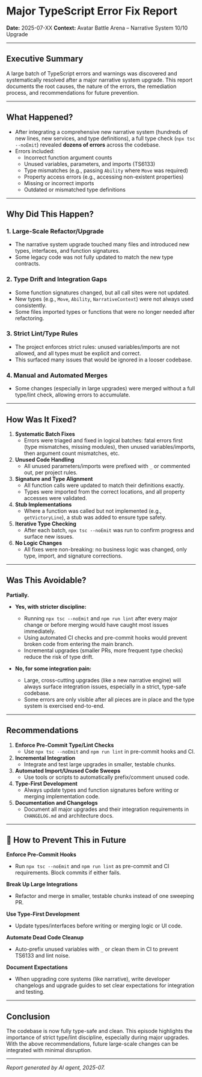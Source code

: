 # Major TypeScript Error Fix Report

**Date:** 2025-07-XX
**Context:** Avatar Battle Arena – Narrative System 10/10 Upgrade

---

## Executive Summary

A large batch of TypeScript errors and warnings was discovered and systematically resolved after a major narrative system upgrade. This report documents the root causes, the nature of the errors, the remediation process, and recommendations for future prevention.

---

## What Happened?

- After integrating a comprehensive new narrative system (hundreds of new lines, new services, and type definitions), a full type check (`npx tsc --noEmit`) revealed **dozens of errors** across the codebase.
- Errors included:
  - Incorrect function argument counts
  - Unused variables, parameters, and imports (TS6133)
  - Type mismatches (e.g., passing `Ability` where `Move` was required)
  - Property access errors (e.g., accessing non-existent properties)
  - Missing or incorrect imports
  - Outdated or mismatched type definitions

---

## Why Did This Happen?

### 1. **Large-Scale Refactor/Upgrade**
- The narrative system upgrade touched many files and introduced new types, interfaces, and function signatures.
- Some legacy code was not fully updated to match the new type contracts.

### 2. **Type Drift and Integration Gaps**
- Some function signatures changed, but all call sites were not updated.
- New types (e.g., `Move`, `Ability`, `NarrativeContext`) were not always used consistently.
- Some files imported types or functions that were no longer needed after refactoring.

### 3. **Strict Lint/Type Rules**
- The project enforces strict rules: unused variables/imports are not allowed, and all types must be explicit and correct.
- This surfaced many issues that would be ignored in a looser codebase.

### 4. **Manual and Automated Merges**
- Some changes (especially in large upgrades) were merged without a full type/lint check, allowing errors to accumulate.

---

## How Was It Fixed?

1. **Systematic Batch Fixes**
   - Errors were triaged and fixed in logical batches: fatal errors first (type mismatches, missing modules), then unused variables/imports, then argument count mismatches, etc.
2. **Unused Code Handling**
   - All unused parameters/imports were prefixed with `_` or commented out, per project rules.
3. **Signature and Type Alignment**
   - All function calls were updated to match their definitions exactly.
   - Types were imported from the correct locations, and all property accesses were validated.
4. **Stub Implementations**
   - Where a function was called but not implemented (e.g., `getVictoryLine`), a stub was added to ensure type safety.
5. **Iterative Type Checking**
   - After each batch, `npx tsc --noEmit` was run to confirm progress and surface new issues.
6. **No Logic Changes**
   - All fixes were non-breaking: no business logic was changed, only type, import, and signature corrections.

---

## Was This Avoidable?

**Partially.**

- **Yes, with stricter discipline:**
  - Running `npx tsc --noEmit` and `npm run lint` after every major change or before merging would have caught most issues immediately.
  - Using automated CI checks and pre-commit hooks would prevent broken code from entering the main branch.
  - Incremental upgrades (smaller PRs, more frequent type checks) reduce the risk of type drift.

- **No, for some integration pain:**
  - Large, cross-cutting upgrades (like a new narrative engine) will always surface integration issues, especially in a strict, type-safe codebase.
  - Some errors are only visible after all pieces are in place and the type system is exercised end-to-end.

---

## Recommendations

1. **Enforce Pre-Commit Type/Lint Checks**
   - Use `npx tsc --noEmit` and `npm run lint` in pre-commit hooks and CI.
2. **Incremental Integration**
   - Integrate and test large upgrades in smaller, testable chunks.
3. **Automated Import/Unused Code Sweeps**
   - Use tools or scripts to automatically prefix/comment unused code.
4. **Type-First Development**
   - Always update types and function signatures before writing or merging implementation code.
5. **Documentation and Changelogs**
   - Document all major upgrades and their integration requirements in `CHANGELOG.md` and architecture docs.

---

## 🚨 How to Prevent This in Future

**Enforce Pre-Commit Hooks**
- Run `npx tsc --noEmit` and `npm run lint` as pre-commit and CI requirements. Block commits if either fails.

**Break Up Large Integrations**
- Refactor and merge in smaller, testable chunks instead of one sweeping PR.

**Use Type-First Development**
- Update types/interfaces before writing or merging logic or UI code.

**Automate Dead Code Cleanup**
- Auto-prefix unused variables with `_` or clean them in CI to prevent TS6133 and lint noise.

**Document Expectations**
- When upgrading core systems (like narrative), write developer changelogs and upgrade guides to set clear expectations for integration and testing.

---

## Conclusion

The codebase is now fully type-safe and clean. This episode highlights the importance of strict type/lint discipline, especially during major upgrades. With the above recommendations, future large-scale changes can be integrated with minimal disruption.

---

*Report generated by AI agent, 2025-07.*
